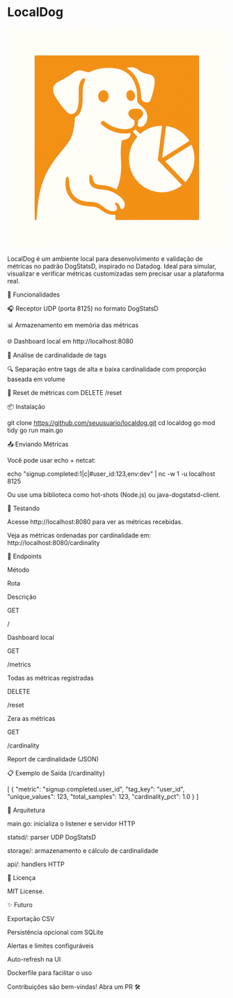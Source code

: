 # LocalDog
![OpenLocalDog Logo](./static/logo.png)

LocalDog é um ambiente local para desenvolvimento e validação de métricas no padrão DogStatsD, inspirado no Datadog. Ideal para simular, visualizar e verificar métricas customizadas sem precisar usar a plataforma real.

🚀 Funcionalidades

🎧 Receptor UDP (porta 8125) no formato DogStatsD

📊 Armazenamento em memória das métricas

🌐 Dashboard local em http://localhost:8080

🧠 Análise de cardinalidade de tags

🔍 Separação entre tags de alta e baixa cardinalidade com proporção baseada em volume

🔁 Reset de métricas com DELETE /reset

📦 Instalação

git clone https://github.com/seuusuario/localdog.git
cd localdog
go mod tidy
go run main.go

📤 Enviando Métricas

Você pode usar echo + netcat:

echo "signup.completed:1|c|#user_id:123,env:dev" | nc -w 1 -u localhost 8125

Ou use uma biblioteca como hot-shots (Node.js) ou java-dogstatsd-client.

🧪 Testando

Acesse http://localhost:8080 para ver as métricas recebidas.

Veja as métricas ordenadas por cardinalidade em: http://localhost:8080/cardinality

📑 Endpoints

Método

Rota

Descrição

GET

/

Dashboard local

GET

/metrics

Todas as métricas registradas

DELETE

/reset

Zera as métricas

GET

/cardinality

Report de cardinalidade (JSON)

📋 Exemplo de Saída (/cardinality)

[
  {
    "metric": "signup.completed.user_id",
    "tag_key": "user_id",
    "unique_values": 123,
    "total_samples": 123,
    "cardinality_pct": 1.0
  }
]

🧱 Arquitetura

main.go: inicializa o listener e servidor HTTP

statsd/: parser UDP DogStatsD

storage/: armazenamento e cálculo de cardinalidade

api/: handlers HTTP

📃 Licença

MIT License.

✨ Futuro

Exportação CSV

Persistência opcional com SQLite

Alertas e limites configuráveis

Auto-refresh na UI

Dockerfile para facilitar o uso

Contribuições são bem-vindas! Abra um PR 🛠️

